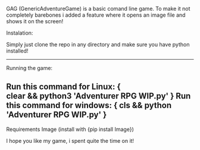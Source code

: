 GAG (GenericAdventureGame)
is a basic comand line game.
To make it not completely barebones 
i added a feature where it opens an 
image file and shows it on the screen!

Instalation:
 
Simply just clone the repo in any directory and make sure you have python installed!

-------------------------
Running the game:

Run this command for Linux:
{    
clear && python3 'Adventurer RPG WIP.py'
}
Run this command for windows:
{
cls && python 'Adventurer RPG WIP.py'
}
-------------------

Requirements
Image (install with {pip install Image})

I hope you like my game, i spent quite the time on it!
